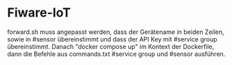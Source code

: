 # Fiware-IoT

forward.sh muss angepasst werden, dass der Gerätename in beiden Zeilen, sowie in #sensor übereinstimmt und dass der API Key mit #service group übereinstimmt.
Danach "docker compose up" im Kontext der Dockerfile, dann die Befehle aus commands.txt #service group und #sensor ausführen.

